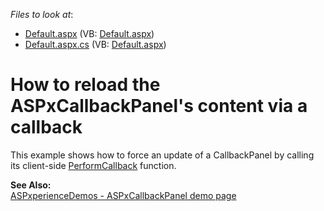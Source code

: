 <!-- default file list -->
*Files to look at*:

* [Default.aspx](./CS/ReloadContent/Default.aspx) (VB: [Default.aspx](./VB/ReloadContent/Default.aspx))
* [Default.aspx.cs](./CS/ReloadContent/Default.aspx.cs) (VB: [Default.aspx](./VB/ReloadContent/Default.aspx))
<!-- default file list end -->
# How to reload the ASPxCallbackPanel's content via a callback


<p>This example shows how to force an update of a CallbackPanel by calling its client-side <a href="http://documentation.devexpress.com/#AspNet/DevExpressWebASPxCallbackScriptsASPxClientCallback_PerformCallbacktopic">PerformCallback</a> function.</p><p><strong>See Also:</strong><br />
<a href="http://demos.devexpress.com/ASPxperienceDemos/CallbackPanel/Example.aspx">ASPxperienceDemos  - ASPxCallbackPanel demo page</a></p>

<br/>


